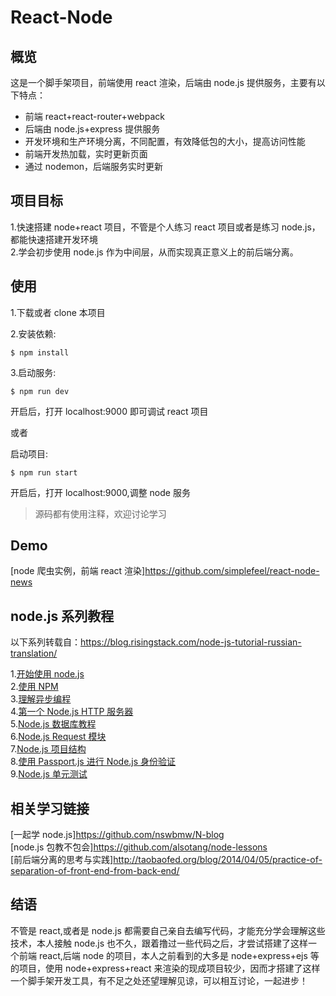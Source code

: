 # React-Node

## 概览

这是一个脚手架项目，前端使用 react 渲染，后端由 node.js 提供服务，主要有以下特点：

* 前端 react+react-router+webpack
* 后端由 node.js+express 提供服务
* 开发环境和生产环境分离，不同配置，有效降低包的大小，提高访问性能
* 前端开发热加载，实时更新页面
* 通过 nodemon，后端服务实时更新

## 项目目标

1.快速搭建 node+react 项目，不管是个人练习 react 项目或者是练习 node.js，都能快速搭建开发环境<br/> 2.学会初步使用 node.js 作为中间层，从而实现真正意义上的前后端分离。

## 使用

1.下载或者 clone 本项目

2.安装依赖:

```
$ npm install
```

3.启动服务:

```
$ npm run dev
```

开启后，打开 localhost:9000 即可调试 react 项目

或者

启动项目:

```
$ npm run start
```

开启后，打开 localhost:9000,调整 node 服务

> 源码都有使用注释，欢迎讨论学习

## Demo

[node 爬虫实例，前端 react 渲染]https://github.com/simplefeel/react-node-news

## node.js 系列教程

以下系列转载自：<https://blog.risingstack.com/node-js-tutorial-russian-translation/>

1.[开始使用 node.js](http://www.zcfy.cc/article/node-hero-getting-started-with-node-js-tutorial-risingstack-1748.html)</br> 2.[使用 NPM](http://www.zcfy.cc/article/node-hero-using-npm-tutorial-risingstack-1749.html?t=newl)</br> 3.[理解异步编程](http://www.zcfy.cc/article/node-hero-understanding-async-programming-in-node-js-1759.html)</br> 4.[第一个 Node.js HTTP 服务器](http://www.zcfy.cc/article/node-hero-your-first-node-js-http-server-risingstack-1750.html)</br> 5.[Node.js 数据库教程](http://www.zcfy.cc/article/node-hero-node-js-database-tutorial-risingstack-1751.html)</br> 6.[Node.js Request 模块](https://segmentfault.com/a/1190000010964387)</br> 7.[Node.js 项目结构](http://www.zcfy.cc/article/node-hero-node-js-project-structure-tutorial-risingstack-1756.html?t=new)</br> 8.[使用 Passport.js 进行 Node.js 身份验证](https://segmentfault.com/a/1190000010964445)</br> 9.[Node.js 单元测试](https://segmentfault.com/a/1190000010964487)</br>

## 相关学习链接

[一起学 node.js]https://github.com/nswbmw/N-blog</br>
[node.js 包教不包会]https://github.com/alsotang/node-lessons<br/>
[前后端分离的思考与实践]http://taobaofed.org/blog/2014/04/05/practice-of-separation-of-front-end-from-back-end/

## 结语

不管是 react,或者是 node.js 都需要自己亲自去编写代码，才能充分学会理解这些技术，本人接触 node.js 也不久，跟着撸过一些代码之后，才尝试搭建了这样一个前端 react,后端 node 的项目，本人之前看到的大多是 node+express+ejs 等的项目，使用 node+express+react 来渲染的现成项目较少，因而才搭建了这样一个脚手架开发工具，有不足之处还望理解见谅，可以相互讨论，一起进步！
